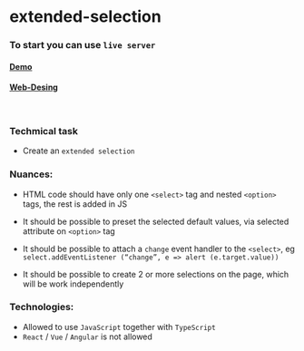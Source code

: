 ﻿# extended-selection

### To start you can use `live server`


#### **[Demo](https://alkhimenok.github.io/extended-selection/)**
#### **[Web-Desing](https://www.figma.com/file/3FSYu8zOYKeC5H48ne7y4W/OZiTAG-Frontend-Test-Task?node-id=1380%3A121545)**

<br>

### Techmical task
- Create an `extended selection`

### Nuances:
- HTML code should have only one `<select>` tag and nested `<option>` tags,
the rest is added in JS

- It should be possible to preset the selected default values, via
selected attribute on `<option>` tag

- It should be possible to attach a `change` event handler to the `<select>`,
eg `select.addEventListener (“change”, e => alert (e.target.value))`

- It should be possible to create 2 or more selections on the page, which will be
work independently

### Technologies:
- Allowed to use `JavaScript` together with `TypeScript`
- `React` / `Vue` / `Angular` is not allowed
